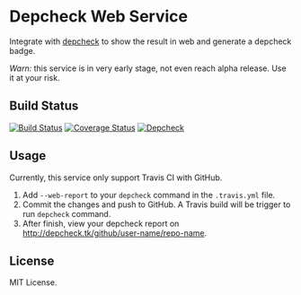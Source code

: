 # Depcheck Web Service

Integrate with [depcheck](https://github.com/lijunle/depcheck-es6) to show the result in web and generate a depcheck badge.

*Warn:* this service is in very early stage, not even reach alpha release. Use it at your risk.

## Build Status

[![Build Status](https://travis-ci.org/lijunle/depcheck-web.svg?branch=master)](https://travis-ci.org/lijunle/depcheck-web)
[![Coverage Status](https://coveralls.io/repos/lijunle/depcheck-web/badge.svg?branch=master&service=github)](https://coveralls.io/github/lijunle/depcheck-web?branch=master)
[![Depcheck](https://depcheck.tk/github/lijunle/depcheck-web/master.svg)](https://github.com/lijunle/depcheck-web)

## Usage

Currently, this service only support Travis CI with GitHub.

1. Add `--web-report` to your `depcheck` command in the `.travis.yml` file.
2. Commit the changes and push to GitHub. A Travis build will be trigger to run `depcheck` command.
3. After finish, view your depcheck report on http://depcheck.tk/github/user-name/repo-name.

## License

MIT License.
